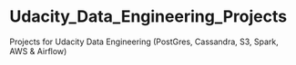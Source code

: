 # Udacity_Data_Engineering_Projects
Projects for Udacity Data Engineering (PostGres,  Cassandra, S3, Spark, AWS &amp; Airflow)
